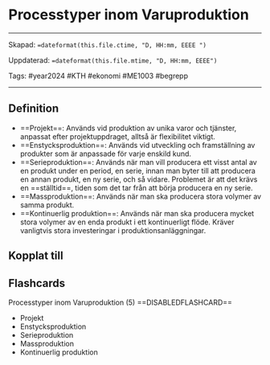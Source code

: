# Processtyper inom Varuproduktion

---
Skapad: `=dateformat(this.file.ctime, "D, HH:mm, EEEE ")`

Uppdaterad: `=dateformat(this.file.mtime, "D, HH:mm, EEEE")`

Tags: #year2024 #KTH #ekonomi #ME1003 #begrepp

---

## Definition

- ==Projekt==: Används vid produktion av unika varor och tjänster, anpassat efter projektuppdraget, alltså är flexibilitet viktigt.
- ==Enstycksproduktion==: Används vid utveckling och framställning av produkter som är anpassade för varje enskild kund.
- ==Serieproduktion==: Används när man vill producera ett visst antal av en produkt under en period, en serie, innan man byter till att producera en annan produkt, en ny serie, och så vidare. Problemet är att det krävs en ==ställtid==, tiden som det tar från att börja producera en ny serie.
- ==Massproduktion==: Används när man ska producera stora volymer av samma produkt.
- ==Kontinuerlig produktion==: Används när man ska producera mycket stora volymer av en enda produkt i ett kontinuerligt flöde. Kräver vanligtvis stora investeringar i produktionsanläggningar.

## Kopplat till

## Flashcards

Processtyper inom Varuproduktion (5)
==DISABLEDFLASHCARD==
- Projekt
- Enstycksproduktion
- Serieproduktion
- Massproduktion
- Kontinuerlig produktion
<!--SR:!2024-02-09,1,230!2024-02-10,1,228-->
